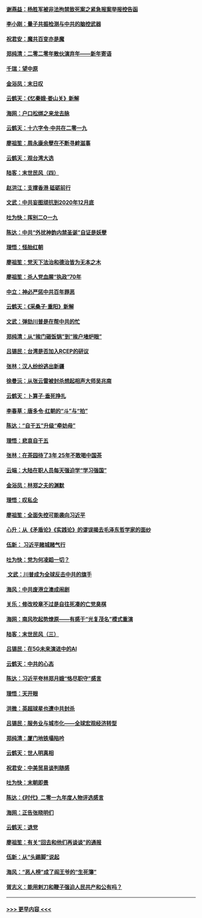 #### [谢燕益：杨胜军被非法拘禁致死案之紧急报案举报控告函](../pages/nsc993/n11756134.md?t=01011633) 
#### [李小刚：量子共振检测与中共的脑控武器](../pages/nsc993/n11754518.md?t=01011633) 
#### [祝君安：魔共百变亦是魔](../pages/nsc993/n11754469.md?t=01011633) 
#### [郑纯清：二零二零年散伙演弃年——新年寄语](../pages/nsc993/n11754195.md?t=01011633) 
#### [千瑞：望中原](../pages/nsc993/n11754159.md?t=01011633) 
#### [金浴凤：末日叹](../pages/nsc993/n11752359.md?t=01011633) 
#### [云鹤天：《忆秦娥‧娄山关》新解](../pages/nsc993/n11752348.md?t=01011633) 
#### [海网：户口松绑之来龙去脉](../pages/nsc993/n11752328.md?t=01011633) 
#### [云鹤天：十六字令‧中共在二零一九](../pages/nsc993/n11752305.md?t=01011633) 
#### [廖祖笙：周永康余孽在不断寻衅滋事](../pages/nsc993/n11751013.md?t=01011633) 
#### [云鹤天：观台湾大选](../pages/nsc993/n11751007.md?t=01011633) 
#### [陆客：末世民风（四）](../pages/nsc993/n11749203.md?t=01011633) 
#### [赵洪江：支撑香港 砥砺前行](../pages/nsc993/n11748482.md?t=01011633) 
#### [文武：中共妄图顽抗到2020年12月底](../pages/nsc993/n11748446.md?t=01011633) 
#### [吐为快：挥别二O一九](../pages/nsc993/n11748411.md?t=01011633) 
#### [陈达：中共“外扰神韵内禁圣诞”自证是妖孽](../pages/nsc993/n11748226.md?t=01011633) 
#### [理悟：怪胎红朝](../pages/nsc993/n11748206.md?t=01011633) 
#### [廖祖笙：党天下法治和德治皆为无本之木](../pages/nsc993/n11748135.md?t=01011633) 
#### [廖祖笙：杀人党血腥“执政”70年](../pages/nsc993/n11745144.md?t=01011633) 
#### [中立：神必严惩中共百年罪恶](../pages/nsc993/n11744970.md?t=01011633) 
#### [云鹤天：《采桑子‧重阳》新解](../pages/nsc993/n11744948.md?t=01011633) 
#### [文武：弹劾川普是在帮中共的忙](../pages/nsc993/n11744758.md?t=01011633) 
#### [郑纯清：从“挨门砸饭锅”到“挨户堵炉眼”](../pages/nsc993/n11744745.md?t=01011633) 
#### [吕锡民：台湾是否加入RCEP的研议](../pages/nsc993/n11744701.md?t=01011633) 
#### [张林：汉人纷纷逃出新疆](../pages/nsc993/n11743530.md?t=01011633) 
#### [徐曼沅：从张云雷被封杀想起相声大师吴兆南](../pages/nsc993/n11741816.md?t=01011633) 
#### [云鹤天：卜算子‧垂死挣扎](../pages/nsc993/n11739956.md?t=01011633) 
#### [李春草：唐多令‧红朝的“斗”与“拍”](../pages/nsc993/n11739830.md?t=01011633) 
#### [陈达：“自干五”升级“牵妨母”](../pages/nsc993/n11739724.md?t=01011633) 
#### [理悟：悲哀自干五](../pages/nsc993/n11739547.md?t=01011633) 
#### [张林：在茶园待了3年 25年不敢喝中国茶](../pages/nsc993/n11739240.md?t=01011633) 
#### [云端：大陆在职人员每天强迫学“学习强国”](../pages/nsc993/n11738735.md?t=01011633) 
#### [金浴凤：林郑之夫的渊默](../pages/nsc993/n11737735.md?t=01011633) 
#### [理悟：叹私企](../pages/nsc993/n11737715.md?t=01011633) 
#### [廖祖笙：全面失控可能袭向习近平](../pages/nsc993/n11737704.md?t=01011633) 
#### [心升：从《矛盾论》《实践论》的谬误揭去毛泽东哲学家的面纱](../pages/nsc993/n11736962.md?t=01011633) 
#### [伍新： 习近平赌城赌气行](../pages/nsc993/n11736929.md?t=01011633) 
#### [吐为快：党为何凌蹈一切？](../pages/nsc993/n11736915.md?t=01011633) 
#### [ 文武：川普成为全球反击中共的旗手](../pages/nsc993/n11736882.md?t=01011633) 
#### [海风：中共废港立澳成闹剧](../pages/nsc993/n11735857.md?t=01011633) 
#### [关乐：修改校章不过是自往死凑的亡党臭棋](../pages/nsc993/n11735097.md?t=01011633) 
#### [海网：南风吹起势燎原——有感于“光复茂名”模式重演](../pages/nsc993/n11732308.md?t=01011633) 
#### [陆客：末世民风（三）](../pages/nsc993/n11732211.md?t=01011633) 
#### [吕锡民：在5G未来演进中的AI](../pages/nsc993/n11730010.md?t=01011633) 
#### [云鹤天：中共的心态](../pages/nsc993/n11729906.md?t=01011633) 
#### [陈达：习近平夸林郑月娥“恪尽职守”感言](../pages/nsc993/n11729881.md?t=01011633) 
#### [理悟：天开眼](../pages/nsc993/n11729699.md?t=01011633) 
#### [洪微：英超球星也遭中共封杀](../pages/nsc993/n11727243.md?t=01011633) 
#### [吕锡民：服务业与城市化——全球宏观经济转型](../pages/nsc993/n11725845.md?t=01011633) 
#### [郑纯清：厦门地铁塌陷吟](../pages/nsc993/n11725813.md?t=01011633) 
#### [云鹤天：世人明真相](../pages/nsc993/n11725621.md?t=01011633) 
#### [祝君安：中美贸易谈判随感](../pages/nsc993/n11725609.md?t=01011633) 
#### [吐为快：末朝即景](../pages/nsc993/n11723365.md?t=01011633) 
#### [陈达：《时代》二零一九年度人物评选感言](../pages/nsc993/n11723337.md?t=01011633) 
#### [海网：正告张晓明们](../pages/nsc993/n11723228.md?t=01011633) 
#### [云鹤天：退党](../pages/nsc993/n11723056.md?t=01011633) 
#### [廖祖笙：有关“回去和他们再谈谈”的通报](../pages/nsc993/n11722442.md?t=01011633) 
#### [伍新：从“头踢脚”说起](../pages/nsc993/n11722429.md?t=01011633) 
#### [海风：“恶人榜”成了阎王爷的“生死簿”](../pages/nsc993/n11722272.md?t=01011633) 
#### [胥志义：能用剌刀和鞭子强迫人民共产和公有吗？](../pages/nsc993/n11720569.md?t=01011633) 

----
#### [ >>> 更早内容 <<< ](../indexes/nsc993-earlier.md)
